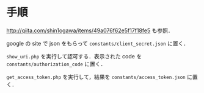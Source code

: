 # 手順

http://qiita.com/shin1ogawa/items/49a076f62e5f17f18fe5 も参照．

google の site で json をもらって `constants/client_secret.json` に置く．

`show_uri.php` を実行して認可する．表示された code を `constants/authorization_code` に置く．

`get_access_token.php` を実行して，結果を `constants/access_token.json` に置く．
